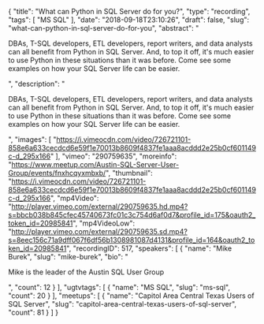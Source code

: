 {
  "title": "What can Python in SQL Server do for you?",
  "type": "recording",
  "tags": [
    "MS SQL"
  ],
  "date": "2018-09-18T23:10:26",
  "draft": false,
  "slug": "what-can-python-in-sql-server-do-for-you",
  "abstract": "<p>DBAs, T-SQL developers, ETL developers, report writers, and data analysts can all benefit from Python in SQL Server. And, to top it off, it's much easier to use Python in these situations than it was before. Come see some examples on how your SQL Server life can be easier.</p>",
  "description": "<p>DBAs, T-SQL developers, ETL developers, report writers, and data analysts can all benefit from Python in SQL Server. And, to top it off, it's much easier to use Python in these situations than it was before. Come see some examples on how your SQL Server life can be easier.</p>",
  "images": [
    "https://i.vimeocdn.com/video/726721101-858e6a633cecdcd6e59f1e70013b8609f4837fe1aaa8acddd2e25b0cf601149c-d_295x166"
  ],
  "vimeo": "290759635",
  "moreinfo": "https://www.meetup.com/Austin-SQL-Server-User-Group/events/fnxhcqyxmbxb/",
  "thumbnail": "https://i.vimeocdn.com/video/726721101-858e6a633cecdcd6e59f1e70013b8609f4837fe1aaa8acddd2e25b0cf601149c-d_295x166",
  "mp4Video": "http://player.vimeo.com/external/290759635.hd.mp4?s=bbcb038b845cfec45740673fc01c3c754d6af0d7&profile_id=175&oauth2_token_id=20985841",
  "mp4VideoLow": "http://player.vimeo.com/external/290759635.sd.mp4?s=8eec156c71a9dff067f6df56b1308981087d4131&profile_id=164&oauth2_token_id=20985841",
  "recordingID": 517,
  "speakers": [
    {
      "name": "Mike Burek",
      "slug": "mike-burek",
      "bio": "<p>Mike is the leader of the Austin SQL User Group</p>",
      "count": 12
    }
  ],
  "ugtvtags": [
    {
      "name": "MS SQL",
      "slug": "ms-sql",
      "count": 20
    }
  ],
  "meetups": [
    {
      "name": "Capitol Area Central Texas Users of SQL Server",
      "slug": "capitol-area-central-texas-users-of-sql-server",
      "count": 81
    }
  ]
}